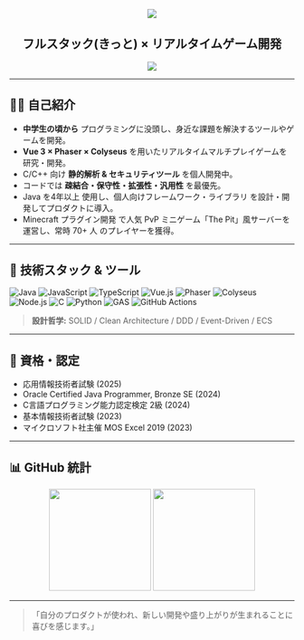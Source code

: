 <!-- ヘッダーバナー -->

<p align="center">
  <img src="https://capsule-render.vercel.app/api?type=waving&color=0:3b82f6,100:9333ea&height=200&section=header&text=Elic0de%20|%20学生%20エンジニア&fontColor=ffffff&fontSize=60&animation=fadeIn"/>
</p>

<h2 align="center">フルスタック(きっと) × リアルタイムゲーム開発</h2>

<p align="center">
  <a href="mailto:san-j23005+job@sangi.jp"><img src="https://img.shields.io/badge/Email-D14836?style=for-the-badge&logo=gmail&logoColor=white"/></a>
</p>

---

## 🧑‍💻 自己紹介

* **中学生の頃から** プログラミングに没頭し、身近な課題を解決するツールやゲームを開発。
* **Vue 3 × Phaser × Colyseus** を用いたリアルタイムマルチプレイゲームを研究・開発。
* C/C++ 向け **静的解析 & セキュリティツール** を個人開発中。
* コードでは **疎結合・保守性・拡張性・汎用性** を最優先。
* Java を4年以上 使用し、個人向けフレームワーク・ライブラリ を設計・開発してプロダクトに導入。
* Minecraft プラグイン開発 で人気 PvP ミニゲーム「The Pit」風サーバーを運営し、常時 70+ 人 のプレイヤーを獲得。

---

## 🚀 技術スタック & ツール

![Java](https://img.shields.io/badge/-Java-007396?logo=java\&logoColor=white)
![JavaScript](https://img.shields.io/badge/-JavaScript-F7DF1E?logo=javascript\&logoColor=black)
![TypeScript](https://img.shields.io/badge/-TypeScript-3178C6?logo=typescript\&logoColor=white)
![Vue.js](https://img.shields.io/badge/-Vue.js-4FC08D?logo=vue.js\&logoColor=white)
![Phaser](https://img.shields.io/badge/-Phaser-3A96DD?logo=phaser\&logoColor=white)
![Colyseus](https://img.shields.io/badge/-Colyseus-4B4DED?logo=colyseus\&logoColor=white)
![Node.js](https://img.shields.io/badge/-Node.js-339933?logo=node.js\&logoColor=white)
![C](https://img.shields.io/badge/-C-A8B9CC?logo=c\&logoColor=white)
![Python](https://img.shields.io/badge/-Python-3776AB?logo=python\&logoColor=white)
![GAS](https://img.shields.io/badge/-Google%20Apps%20Script-4285F4?logo=google\&logoColor=white)
![GitHub Actions](https://img.shields.io/badge/-GitHub%20Actions-2088FF?logo=githubactions\&logoColor=white)

> **設計哲学:** SOLID / Clean Architecture / DDD / Event-Driven / ECS

---

## 🏅 資格・認定

- 応用情報技術者試験 (2025)
- Oracle Certified Java Programmer, Bronze SE (2024)
- C言語プログラミング能力認定検定 2級 (2024)
- 基本情報技術者試験 (2023)
- マイクロソフト社主催 MOS Excel 2019 (2023)

---

## 📊 GitHub 統計

<p align="center">
  <img src="https://github-readme-stats.vercel.app/api?username=Elic0de&show_icons=true&theme=tokyonight&hide_border=true" height="180">
  <img src="https://github-readme-stats.vercel.app/api/top-langs/?username=Elic0de&layout=compact&theme=tokyonight&hide_border=true" height="180">
</p>

---

> 「自分のプロダクトが使われ、新しい開発や盛り上がりが生まれることに喜びを感じます。」
